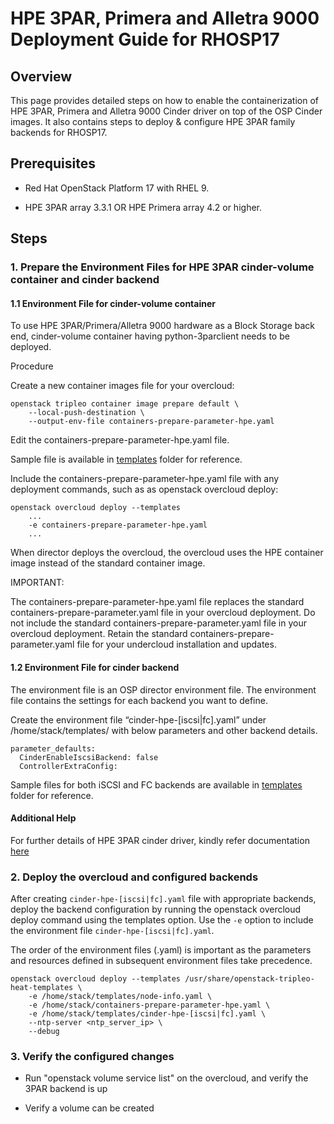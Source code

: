 # HPE 3PAR, Primera and Alletra 9000 Deployment Guide for RHOSP17

## Overview

This page provides detailed steps on how to enable the containerization of HPE 3PAR, Primera and Alletra 9000 Cinder driver on top of the OSP Cinder images.
It also contains steps to deploy & configure HPE 3PAR family backends for RHOSP17.

## Prerequisites

* Red Hat OpenStack Platform 17 with RHEL 9.

* HPE 3PAR array 3.3.1 OR HPE Primera array 4.2 or higher.

## Steps

### 1.	Prepare the Environment Files for HPE 3PAR cinder-volume container and cinder backend

#### 1.1 Environment File for cinder-volume container

To use HPE 3PAR/Primera/Alletra 9000 hardware as a Block Storage back end, cinder-volume container having python-3parclient needs to be deployed.

Procedure

Create a new container images file for your overcloud:

```
openstack tripleo container image prepare default \
    --local-push-destination \
    --output-env-file containers-prepare-parameter-hpe.yaml
```

Edit the containers-prepare-parameter-hpe.yaml file.

Sample file is available in [templates](https://github.com/hpe-storage/hpe-3par-cinder-rhosp17/blob/master/templates) folder for reference.

Include the containers-prepare-parameter-hpe.yaml file with any deployment commands, such as as openstack overcloud deploy:

```
openstack overcloud deploy --templates
    ...
    -e containers-prepare-parameter-hpe.yaml
    ...
```

When director deploys the overcloud, the overcloud uses the HPE container image instead of the standard container image.

IMPORTANT:

The containers-prepare-parameter-hpe.yaml file replaces the standard containers-prepare-parameter.yaml file in your overcloud deployment. Do not include the standard containers-prepare-parameter.yaml file in your overcloud deployment. Retain the standard containers-prepare-parameter.yaml file for your undercloud installation and updates.



#### 1.2 Environment File for cinder backend

The environment file is an OSP director environment file. The environment file contains the settings for each backend you want to define.

Create the environment file “cinder-hpe-[iscsi|fc].yaml” under /home/stack/templates/ with below parameters and other backend details.

```
parameter_defaults:
  CinderEnableIscsiBackend: false
  ControllerExtraConfig:
```

Sample files for both iSCSI and FC backends are available in [templates](https://github.com/hpe-storage/hpe-3par-cinder-rhosp17/blob/master/templates) folder for reference.

#### Additional Help

For further details of HPE 3PAR cinder driver, kindly refer documentation [here](https://docs.openstack.org/cinder/wallaby/configuration/block-storage/drivers/hpe-3par-driver.html)


### 2.	Deploy the overcloud and configured backends

After creating ```cinder-hpe-[iscsi|fc].yaml``` file with appropriate backends, deploy the backend configuration by running the openstack overcloud deploy command using the templates option.
Use the ```-e``` option to include the environment file ```cinder-hpe-[iscsi|fc].yaml```.

The order of the environment files (.yaml) is important as the parameters and resources defined in subsequent environment files take precedence.

```
openstack overcloud deploy --templates /usr/share/openstack-tripleo-heat-templates \
    -e /home/stack/templates/node-info.yaml \
    -e /home/stack/containers-prepare-parameter-hpe.yaml \
    -e /home/stack/templates/cinder-hpe-[iscsi|fc].yaml \
    --ntp-server <ntp_server_ip> \
    --debug
```

### 3.	Verify the configured changes

* Run "openstack volume service list" on the overcloud, and verify the 3PAR backend is up

* Verify a volume can be created

